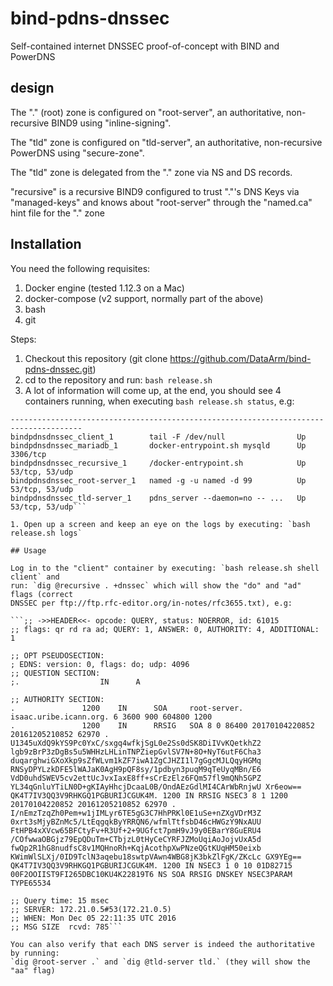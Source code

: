 # bind-pdns-dnssec

Self-contained internet DNSSEC proof-of-concept with BIND and PowerDNS

## design

The "." (root) zone is configured on "root-server", an authoritative, non-recursive
BIND9 using "inline-signing".

The "tld" zone is configured on "tld-server", an authoritative, non-recursive
PowerDNS using "secure-zone".

The "tld" zone is delegated from the "." zone via NS and DS records.

"recursive" is a recursive BIND9 configured to trust "."'s DNS Keys via "managed-keys"
and knows about "root-server" through the "named.ca" hint file for the "." zone

## Installation

You need the following requisites:

1. Docker engine (tested 1.12.3 on a Mac)
1. docker-compose (v2 support, normally part of the above)
1. bash
1. git

Steps:

1. Checkout this repository (git clone https://github.com/DataArm/bind-pdns-dnssec.git)
1. cd to the repository and run: `bash release.sh`
1. A lot of information will come up, at the end, you should see 4 containers running,
when executing `bash release.sh status`, e.g:

```            Name                          Command               State       Ports
--------------------------------------------------------------------------------------
bindpdnsdnssec_client_1        tail -F /dev/null                Up
bindpdnsdnssec_mariadb_1       docker-entrypoint.sh mysqld      Up      3306/tcp
bindpdnsdnssec_recursive_1     /docker-entrypoint.sh            Up      53/tcp, 53/udp
bindpdnsdnssec_root-server_1   named -g -u named -d 99          Up      53/tcp, 53/udp
bindpdnsdnssec_tld-server_1    pdns_server --daemon=no -- ...   Up      53/tcp, 53/udp```

1. Open up a screen and keep an eye on the logs by executing: `bash release.sh logs`

## Usage

Log in to the "client" container by executing: `bash release.sh shell client` and
run: `dig @recursive . +dnssec` which will show the "do" and "ad" flags (correct
DNSSEC per ftp://ftp.rfc-editor.org/in-notes/rfc3655.txt), e.g:

```;; ->>HEADER<<- opcode: QUERY, status: NOERROR, id: 61015
;; flags: qr rd ra ad; QUERY: 1, ANSWER: 0, AUTHORITY: 4, ADDITIONAL: 1

;; OPT PSEUDOSECTION:
; EDNS: version: 0, flags: do; udp: 4096
;; QUESTION SECTION:
;.     				IN     	A

;; AUTHORITY SECTION:
.      			1200   	IN     	SOA    	root-server. isaac.uribe.icann.org. 6 3600 900 604800 1200
.      			1200   	IN     	RRSIG  	SOA 8 0 86400 20170104220852 20161205210852 62970 . U1345uXdQ9kYS9Pc0YxC/sxgq4wfkjSgL0e2Ss0dSK8DiIVvKQetkhZ2 lgb9zBrP3zDgBs5u5WHHzLHLinTNPZiepGvlSV7N+8O+NyT6utF6Cha3 duqarghwiGXoXkp9sZfWLvm1kZF7iwA1ZgCJHZI1l7gGgcMJLQqyHGMq RNSyDPYLzkDFE5lWAJaK0AgH9pQF8sy/1pdbyn3puqM9qTeUyqMBn/E6 VdD0uhdSWEV5cv2ettUcJvxIaxE8ff+sCrEzElz6FQm57fl9mQNh5GPZ YL34qGnluYTiLN0D+gKIAyHhcjDcaaL0B/OndAEzGdlMI4CArWbRnjwU Xr6eow==
QK4T7IV3QQ3V9RHKGQ1PGBURIJCGUK4M. 1200 IN RRSIG	NSEC3 8 1 1200 20170104220852 20161205210852 62970 . I/nEmzTzqZh0Pem+w1jIMLyr6TE5gG3C7HhPRKl0E1uSe+nZXgVDrM3Z 0xrt3sMjyBZnMc5/LtEqgqkByYRRQN6/wfmlTtfsbD46cHWGzY9NxAUU FtHPB4xXVcw65BFCtyFv+R3Uf+2+9UGfct7pmH9vJ9y0EBarY8GuERU4 /COfwwaOBGjz79EpQDuTm+CTbjzL0tHyCeCYRFJZMoUqiAoJojvUxA5d fwQp2R1hG8nudfsC8v1MQHnoRh+KqjAcothpXwPNzeQGtKUqHM50eixb KWimWlSLXj/0ID9TclN3aqebu18swtpVAwn4WBG8jK3bkZlFgK/ZKcLc GX9YEg==
QK4T7IV3QQ3V9RHKGQ1PGBURIJCGUK4M. 1200 IN NSEC3	1 0 10 01D82715 00F2OOIIST9FI265DBC10KU4K22819T6 NS SOA RRSIG DNSKEY NSEC3PARAM TYPE65534

;; Query time: 15 msec
;; SERVER: 172.21.0.5#53(172.21.0.5)
;; WHEN: Mon Dec 05 22:11:35 UTC 2016
;; MSG SIZE  rcvd: 785```

You can also verify that each DNS server is indeed the authoritative by running:
`dig @root-server .` and `dig @tld-server tld.` (they will show the "aa" flag)
